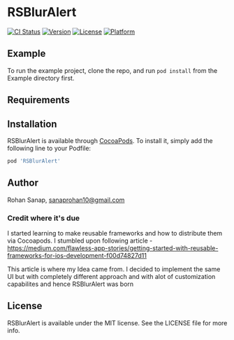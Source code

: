 # RSBlurAlert

[![CI Status](https://img.shields.io/travis/therohansanap/RSBlurAlert.svg?style=flat)](https://travis-ci.org/therohansanap/RSBlurAlert)
[![Version](https://img.shields.io/cocoapods/v/RSBlurAlert.svg?style=flat)](https://cocoapods.org/pods/RSBlurAlert)
[![License](https://img.shields.io/cocoapods/l/RSBlurAlert.svg?style=flat)](https://cocoapods.org/pods/RSBlurAlert)
[![Platform](https://img.shields.io/cocoapods/p/RSBlurAlert.svg?style=flat)](https://cocoapods.org/pods/RSBlurAlert)

## Example

To run the example project, clone the repo, and run `pod install` from the Example directory first.

## Requirements

## Installation

RSBlurAlert is available through [CocoaPods](https://cocoapods.org). To install
it, simply add the following line to your Podfile:

```ruby
pod 'RSBlurAlert'
```

## Author

Rohan Sanap, sanaprohan10@gmail.com

### Credit where it's due

I started learning to make reusable frameworks and how to distribute them via Cocoapods. I stumbled upon following article - https://medium.com/flawless-app-stories/getting-started-with-reusable-frameworks-for-ios-development-f00d74827d11

This article is where my Idea came from. I decided to implement the same UI but with completely different approach and with alot of customization capabilites and hence RSBlurAlert was born

## License

RSBlurAlert is available under the MIT license. See the LICENSE file for more info.
